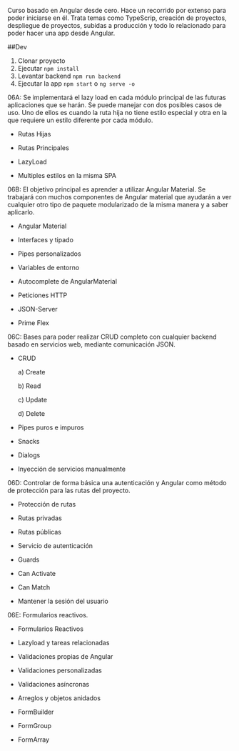 Curso basado en Angular desde cero. Hace un recorrido por extenso para poder iniciarse en él. Trata temas como TypeScrip, creación de proyectos, despliegue de proyectos, subidas a producción y todo lo relacionado para poder hacer una app desde Angular.

##Dev
1. Clonar proyecto
2. Ejecutar ```npm install```
3. Levantar backend ```npm run backend```
4. Ejecutar la app ```npm start``` o ```ng serve -o```

06A: Se implementará el lazy load en cada módulo principal de las futuras aplicaciones que se harán. Se puede manejar con dos posibles casos de uso. Uno de ellos es cuando la ruta hija no tiene estilo especial y otra en la que requiere un estilo diferente por cada módulo.

  - Rutas Hijas

  - Rutas Principales
  
  - LazyLoad
  
  - Multiples estilos en la misma SPA

06B: El objetivo principal es aprender a utilizar Angular Material. Se trabajará con muchos componentes de Angular material que ayudarán a ver cualquier otro tipo de paquete modularizado de la misma manera y a saber aplicarlo.

  - Angular Material

  - Interfaces y tipado
  
  - Pipes personalizados
  
  - Variables de entorno
  
  - Autocomplete de AngularMaterial
  
  - Peticiones HTTP
  
  - JSON-Server
  
  - Prime Flex

06C: Bases para poder realizar CRUD completo con cualquier backend basado en servicios web, mediante comunicación JSON.
  
  - CRUD
  
    a) Create
    
    b) Read
    
    c) Update
    
    d) Delete
  
  - Pipes puros e impuros
  
  - Snacks
  
  - Dialogs
  
  - Inyección de servicios manualmente

06D: Controlar de forma básica una autenticación y Angular como método de protección para las rutas del proyecto.

  - Protección de rutas

  - Rutas privadas
  
  - Rutas públicas
  
  - Servicio de autenticación
  
  - Guards
  
  - Can Activate
  
  - Can Match
  
  - Mantener la sesión del usuario

06E: Formularios reactivos.

  - Formularios Reactivos

  - Lazyload y tareas relacionadas
  
  - Validaciones propias de Angular
  
  - Validaciones personalizadas
  
  - Validaciones asíncronas
  
  - Arreglos y objetos anidados
  
  - FormBuilder
  
  - FormGroup
  
  - FormArray
